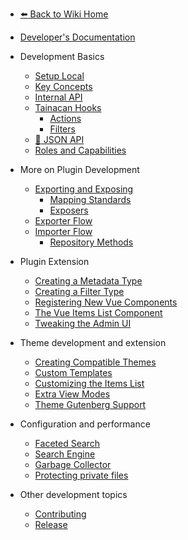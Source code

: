 - [:arrow_left: Back to Wiki Home](/#tainacan-wiki "Go to Tainacan Wiki home page")
- [Developer's Documentation](/dev/ "Developers Documentation for Tainacan Plugin - Tainacan Wiki")

- Development Basics
  - [Setup Local](/dev/setup-local.md "Local Setup for Tainacan Development - Tainacan Wiki")
  - [Key Concepts](/dev/key-concepts.md "Key Concepts related to Tainacan Development - Tainacan Wiki")
  - [Internal API](/dev/internal-api.md "Tainacan Internal API - Tainacan Wiki")
  - [Tainacan Hooks](/dev/hooks.md "Tainacan Hooks - Tainacan Wiki")
    - [Actions](/dev/actions.md "Tainacan PHP Actions - Tainacan Wiki")
    - [Filters](/dev/filters.md "Tainacan PHP and Javascript Filters - Tainacan Wiki")
  - [:link: JSON API](https://tainacan.org/api-docs/ ":ignore")
  - [Roles and Capabilities](/dev/roles-capabilities.md "Roles and Capabilities Developers Documentation - Tainacan Wiki")
- More on Plugin Development
  - [Exporting and Exposing](/dev/exporting-and-exposing.md "Exporting and Exposing - Tainacan Wiki")
    - [Mapping Standards](/dev/mapping-standards.md "Mapping Standards - Tainacan Wiki")
    - [Exposers](/dev/exposers.md "Exposers - Tainacan Wiki")
  - [Exporter Flow](/dev/exporter-flow.md "Exporter Flow on Tainacan - Tainacan Wiki")
  - [Importer Flow](/dev/importer-flow.md "Importer Flow on Tainacan - Tainacan Wiki")
    - [Repository Methods](/dev/repository-methods.md "Tainacan Repository Methods - Tainacan Wiki")
- Plugin Extension
  - [Creating a Metadata Type](/dev/creating-metadata-type.md "How to Create a new Metadata Type - Tainacan Wiki")
  - [Creating a Filter Type](/dev/creating-filters-type.md "How to Create a new Filters Type - Tainacan Wiki")
  - [Registering New Vue Components](/dev/registering-custom-vue-components.md "How to register new Vue Components to use in your plugins - Tainacan Wiki")
  - [The Vue Items List Component](/dev/the-vue-items-list-component.md "The Vue Items List Component rendered by Tainacan - Tainacan Wiki")
  - [Tweaking the Admin UI](/dev/admin-ui-options.md "How to use Tainacan Admin UI options to tweak its interface - Tainacan Wiki")
- Theme development and extension
  - [Creating Compatible Themes](/dev/creating-compatible-themes.md "How to create themes fully compatible with Tainacan - Tainacan Wiki")
  - [Custom Templates](/dev/custom-templates.md "How to use custom templates for theme compatibility with Tainacan - Tainacan Wiki")
  - [Customizing the Items List](/dev/customizing-the-items-list.md "How to better customize Tainacan items list on a theme - Tainacan Wiki")
  - [Extra View Modes](/dev/extra-view-modes.md "How to create extra custom view modes for Tainacan items list - Tainacan Wiki")
  - [Theme Gutenberg Support](/dev/theme-gutenberg-support.md "How to offer better Gutenberg support on your theme - Tainacan Wiki")
- Configuration and performance
  - [Faceted Search](/dev/faceted-search.md "Tweaks for better Faceted Search performance - Tainacan Wiki")
  - [Search Engine](/dev/search-engine.md "Configuration for better Search Engine performance - Tainacan Wiki")
  - [Garbage Collector](/dev/garbage-collector.md "Usage of Tainacan Garbage Collector - Tainacan Wiki")
  - [Protecting private files](/dev/private-files.md "File privacy on Tainacan - Tainacan Wiki")
- Other development topics
  - [Contributing](/dev/CONTRIBUTING.md "How to contribute with Tainacan Development - Tainacan Wiki")
  - [Release](/dev/release.md "How to release a new version of Tainacan - Tainacan Wiki")
